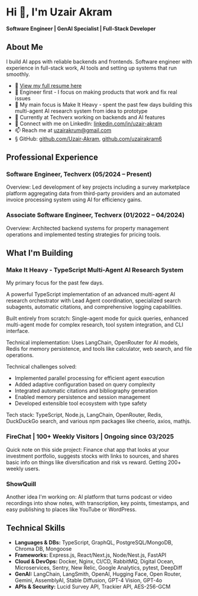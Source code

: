 # Hi 👋, I'm Uzair Akram
**Software Engineer | GenAI Specialist | Full-Stack Developer**

## About Me
I build AI apps with reliable backends and frontends. Software engineer with experience in full-stack work, AI tools and setting up systems that run smoothly.

- 📄 [View my full resume here](https://drive.google.com/file/d/1RtVJk50m7w5_4Ram9gPGUyRwuMFWVviD/view?usp=sharing)
- 🔨 Engineer first - I focus on making products that work and fix real issues
- 🔭 My main focus is Make It Heavy - spent the past few days building this multi-agent AI research system from idea to prototype
- 💼 Currently at Techverx working on backends and AI features
- 📝 Connect with me on LinkedIn: [linkedin.com/in/uzair-akram](https://www.linkedin.com/in/uzair-akrum)
- 📫 Reach me at uzairakrum@gmail.com
- § GitHub: [github.com/Uzair-Akram](https://github.com/Uzair-Akram), [github.com/uzairakram6](https://github.com/uzairakram6)


## Professional Experience
### Software Engineer, Techverx (05/2024 – Present)
Overview: Led development of key projects including a survey marketplace platform aggregating data from third-party providers and an automated invoice processing system using AI for efficiency gains.

### Associate Software Engineer, Techverx (01/2022 – 04/2024)
Overview: Architected backend systems for property management operations and implemented testing strategies for pricing tools.

## What I'm Building
### Make It Heavy - TypeScript Multi-Agent AI Research System
My primary focus for the past few days.

A powerful TypeScript implementation of an advanced multi-agent AI research orchestrator with Lead Agent coordination, specialized search subagents, automatic citations, and comprehensive logging capabilities.

Built entirely from scratch: Single-agent mode for quick queries, enhanced multi-agent mode for complex research, tool system integration, and CLI interface.

Technical implementation: Uses LangChain, OpenRouter for AI models, Redis for memory persistence, and tools like calculator, web search, and file operations.

Technical challenges solved:
- Implemented parallel processing for efficient agent execution
- Added adaptive configuration based on query complexity
- Integrated automatic citations and bibliography generation
- Enabled memory persistence and session management
- Developed extensible tool ecosystem with type safety

Tech stack: TypeScript, Node.js, LangChain, OpenRouter, Redis, DuckDuckGo search, and various npm packages like cheerio, axios, mathjs.

### FireChat | 100+ Weekly Visitors | Ongoing since 03/2025
Quick note on this side project: Finance chat app that looks at your investment portfolio, suggests stocks with links to sources, and shares basic info on things like diversification and risk vs reward. Getting 200+ weekly users.

### ShowQuill
Another idea I'm working on: AI platform that turns podcast or video recordings into show notes, with transcription, key points, timestamps, and easy publishing to places like YouTube or WordPress.

## Technical Skills
- **Languages & DBs:** TypeScript, GraphQL, PostgreSQL/MongoDB, Chroma DB, Mongoose
- **Frameworks:** Express.js, React/Next.js, Node/Nest.js, FastAPI
- **Cloud & DevOps:** Docker, Nginx, CI/CD, RabbitMQ, Digital Ocean, Microservices, Sentry, New Relic, Google Analytics, pytest, DeepDiff
- **GenAI:** LangChain, LangSmith, OpenAI, Hugging Face, Open Router, Gemini, AssemblyAI, Stable Diffusion, GPT-4 Vision, GPT-4o
- **APIs & Security:** Lucid Survey API, Trackier API, AES-256-GCM
